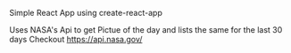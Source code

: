 Simple React App using create-react-app

Uses NASA's Api to get Pictue of the day and lists the same for the last 30 days
Checkout https://api.nasa.gov/

